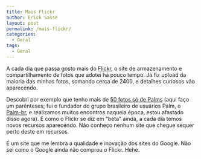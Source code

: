 ```yaml
---
title: Mais Flickr
author: Erick Sasse
layout: post
permalink: /mais-flickr/
categories:
  - Geral
tags:
  - Geral
---
```

A cada dia que passa gosto mais do [Flickr][1], o site de armazenamento e compartilhamento de fotos que adotei h&aacute; pouco tempo. J&aacute; fiz upload da maioria das minhas fotos, somando cerca de 2400, e detalhes curiosos v&atilde;o aparecendo. 

Descobri por exemplo que tenho mais de [50 fotos s&oacute; de Palms][2] (aqui fa&ccedil;o um par&ecirc;nteses; fui o fundador do grupo brasileiro de usu&aacute;rios Palm, o [Palm-br][3], e realizamos muitos encontros naquela &eacute;poca, estou afastado disso agora). E como o Flickr se diz em &#8220;beta&#8221; ainda, a cada dia temos novos recursos aparecendo. N&atilde;o conhe&ccedil;o nenhum site que chegue sequer perto deste em recursos.

&Eacute; um site que me lembra a qualidade e inova&ccedil;&atilde;o dos sites do Google. N&atilde;o sei como o Google ainda n&atilde;o comprou o Flickr. Hehe.

 [1]: http://www.flickr.com/
 [2]: http://www.flickr.com/photos/esasse/tags/palm/
 [3]: http://www.palm-br.com.br